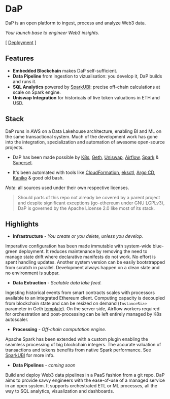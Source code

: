 # DaP
DaP is an open platform to ingest, process and analyze Web3 data.

_Your launch base to engineer Web3 insights._

[ [Deployment](/bootstrap#deployment) ]

## Features
- __Embedded Blockchain__ makes DaP self-sufficient.
- __Data Pipeline__ from ingestion to vizualisation: you develop it, DaP builds and runs it.
- __SQL Analytics__ powered by [SparkUBI](./spark/sparkubi): precise off-chain calculations at scale on Spark engine.
- __Uniswap Integration__ for historicals of live token valuations in ETH and USD.

## Stack
DaP runs in AWS on a Data Lakehouse architecture, enabling BI and ML on the same transactional system. Much of the development work has gone into the integration, specialization and automation of awesome open-source projects.

- DaP has been made possible by [K8s](https://github.com/kubernetes/kubernetes), [Geth](https://github.com/ethereum/go-ethereum), [Uniswap](https://uniswap.org/), [Airflow](https://github.com/apache/airflow), [Spark](https://github.com/apache/spark) & [Superset](https://github.com/apache/superset). 

- It's been automated with tools like [CloudFormation](https://aws.amazon.com/cloudformation/), [eksctl](https://github.com/weaveworks/eksctl), [Argo CD](https://github.com/argoproj/argo-cd), [Kaniko](https://github.com/GoogleContainerTools/kaniko) & good old bash.

*Note*: all sources used under their own respective licenses.
> Should parts of this repo not already be covered by a parent project and despite significant exceptions (go-ethereum under GNU LGPLv3), DaP is governed by the Apache License 2.0 like most of its stack.
## Highlights
- **Infrastructure** - _You create or you delete, unless you develop._

Imperative configuration has been made immutable with system-wide blue-green deployment. It reduces maintenance by removing the need to manage state drift where declarative manifests do not work. No effort is spent handling updates. Another system version can be easily bootstrapped from scratch in parallel. Development always happen on a clean slate and no environment is subpar.
- **Data Extraction** - _Scalable data lake feed._

Ingesting historical events from smart contracts scales with processors available to an integrated Ethereum client. Computing capacity is decoupled from blockchain state and can be resized on demand (`InstanceSize` parameter in Geth [template](/client/geth.yaml)). On the server side, Airflow workers required for orchestration and post-processing can be left entirely managed by K8s autoscaler.
- **Processing** - _Off-chain computation engine._

Apache Spark has been extended with a custom plugin enabling the seamless processing of big blockchain integers. The accurate valuation of transactions and tokens benefits from native Spark performance. See [SparkUBI](/spark/sparkubi/README.md) for more info.
- **Data Pipelines** - _coming soon_

Build and deploy Web3 data pipelines in a PaaS fashion from a git repo. DaP aims to provide savvy engineers with the ease-of-use of a managed service in an open system. It supports orchestrated ETL or ML processes, all the way to SQL analytics, visualization and dashboards.

